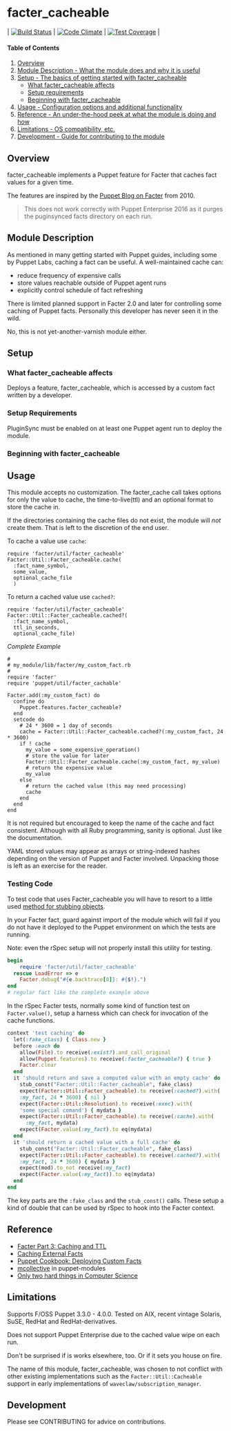 # facter\_cacheable

| [![Build Status](https://travis-ci.org/waveclaw/puppet-facter_cacheable.svg?branch=master)](https://travis-ci.org/waveclaw/puppet-facter_cacheable) | [![Code Climate](https://codeclimate.com/github/waveclaw/puppet-facter_cacheable/badges/gpa.svg)](https://codeclimate.com/github/waveclaw/puppet-facter_cacheable) | [![Test Coverage](https://codeclimate.com/github/waveclaw/puppet-facter_cacheable/badges/coverage.svg)](https://codeclimate.com/github/waveclaw/puppet-facter_cacheable/coverage) |

#### Table of Contents

1. [Overview](#overview)
2. [Module Description - What the module does and why it is useful](#module-description)
3. [Setup - The basics of getting started with facter\_cacheable](#setup)
    * [What facter\_cacheable affects](#what-facter\_cacheable-affects)
    * [Setup requirements](#setup-requirements)
    * [Beginning with facter\_cacheable](#beginning-with-facter\_cacheable)
4. [Usage - Configuration options and additional functionality](#usage)
5. [Reference - An under-the-hood peek at what the module is doing and how](#reference)
5. [Limitations - OS compatibility, etc.](#limitations)
6. [Development - Guide for contributing to the module](#development)

## Overview

facter\_cacheable implements a Puppet feature for Facter that caches fact values
for a given time.

The features are inspired by the [Puppet Blog on Facter](https://puppet.com/blog/facter-part-3-caching-and-ttl) from 2010.

> This does not work correctly with Puppet Enterprise 2016 as it purges the puginsynced facts directory on each run.

## Module Description

As mentioned in many getting started with Puppet guides, including some by
Puppet Labs, caching a fact can be useful.
A well-maintained cache can:
 * reduce frequency of expensive calls
 * store values reachable outside of Puppet agent runs
 * explicitly control schedule of fact refreshing


 There is limited planned support in Facter 2.0 and later for controlling some
 caching of Puppet facts.  Personally this developer has never seen it in the
 wild.

 No, this is not yet-another-varnish module either.

## Setup

### What facter\_cacheable affects

Deploys a feature, facter\_cacheable, which is accessed by a custom fact written
by a developer.

### Setup Requirements

PluginSync must be enabled on at least one Puppet agent run to deploy the module.

### Beginning with facter\_cacheable

## Usage

This module accepts no customization.  The facter\_cache call takes options for
only the value to cache, the time-to-live(ttl) and an optional format to store
the cache in.

If the directories containing the cache files do not exist, the module will _not_
create them.  That is left to the discretion of the end user.

To cache a value use `cache`:
```
require 'facter/util/facter_cacheable'
Facter::Util::Facter_cacheable.cache(
  :fact_name_symbol,
  some_value,
  optional_cache_file
  )
```

To return a cached value use `cached?`:
```
require 'facter/util/facter_cacheable'
Facter::Util::Facter_cacheable.cached?(
  :fact_name_symbol,
  ttl_in_seconds,
  optional_cache_file)
```
*Complete Example*

```
#
# my_module/lib/facter/my_custom_fact.rb
#
require 'facter'
require 'puppet/util/facter_cachable'

Facter.add(:my_custom_fact) do
  confine do
    Puppet.features.facter_cacheable?
  end
  setcode do
    # 24 * 3600 = 1 day of seconds
    cache = Facter::Util::Facter_cacheable.cached?(:my_custom_fact, 24 * 3600)
    if ! cache
      my_value = some_expensive_operation()
      # store the value for later
      Facter::Util::Facter_cacheable.cache(:my_custom_fact, my_value)
      # return the expensive value
      my_value
    else
      # return the cached value (this may need processing)
      cache
    end
  end
end
```

It is not required but encouraged to keep the name of the cache and fact
consistent. Although with all Ruby programming, sanity is optional. Just like
the documentation.

YAML stored values may appear as arrays or string-indexed hashes depending on
the version of Puppet and Facter involved.  Unpacking those is left as an
exercise for the reader.

### Testing Code

To test code that uses Facter\_cacheable you will have to resort to a little
used [method for stubbing objects](https://github.com/rspec/rspec-mocks).

In your Facter fact, guard against import of the module which will fail if you
do not have it deployed to the Puppet environment on which the tests are running.

Note: even the rSpec setup will not properly install this utility for testing.

```ruby
begin
    require 'facter/util/facter_cacheable'
  rescue LoadError => e
    Facter.debug("#{e.backtrace[0]}: #{$!}.")
end
# regular fact like the complete example above
```

In the rSpec Facter tests, normally some kind of function test on
`Facter.value()`, setup a harness which can check for invocation of the cache
functions.

```ruby
context 'test caching' do
  let(:fake_class) { Class.new }
  before :each do
    allow(File).to receive(:exist?).and_call_original
    allow(Puppet.features).to receive(:facter_cacheable?) { true }
    Facter.clear
  end
  it 'should return and save a computed value with an empty cache' do
    stub_const("Facter::Util::Facter_cacheable", fake_class)
    expect(Facter::Util::Facter_cacheable).to receive(:cached?).with(
    :my_fact, 24 * 3600) { nil }
    expect(Facter::Util::Resolution).to receive(:exec).with(
    'some special comand') { mydata }
    expect(Facter::Util::Facter_cacheable).to receive(:cache).with(
      :my_fact, mydata)
    expect(Facter.value(:my_fact).to eq(mydata)
  end
  it 'should return a cached value with a full cache' do
    stub_const("Facter::Util::Facter_cacheable", fake_class)
    expect(Facter::Util::Facter_cacheable).to receive(:cached?).with(
    :my_fact, 24 * 3600) { mydata }
    expect(mod).to_not receive(:my_fact)
    expect(Facter.value(:my_fact)).to eq(mydata)
  end
end
```

The key parts are the `:fake_class` and the `stub_const()` calls.  These setup
a kind of double that can be used by rSpec to hook into the Facter context.

## Reference

 * [Facter Part 3: Caching and TTL](https://puppet.com/blog/facter-part-3-caching-and-ttl)
 * [Caching External Facts](https://projects.puppetlabs.com/projects/facter/wiki/CachingExternalFacts)
 * [Puppet Cookbook: Deploying Custom Facts](http://www.puppetcookbook.com/posts/deploying-custom-facts-in-modules.html)
 * [mcollective](https://github.com/breerly/puppet-modules/blob/master/mcollective/files/plugins/facts/facter/facter.rb) in puppet-modules
 * [Only two hard things in Computer Science](http://martinfowler.com/bliki/TwoHardThings.html)

## Limitations

Supports F/OSS Puppet 3.3.0 - 4.0.0.  Tested on AIX, recent vintage Solaris, SuSE,
RedHat and RedHat-derivatives.

Does not support Puppet Enterprise due to the cached value wipe on each run.

Don't be surprised if is works elsewhere, too.  Or if it sets you house on fire.

The name of this module, facter\_cacheable, was chosen to not conflict with other
existing implementations such as the `Facter::Util::Cacheable` support in early
implementations of `waveclaw/subscription_manager`.

## Development

Please see CONTRIBUTING for advice on contributions.

